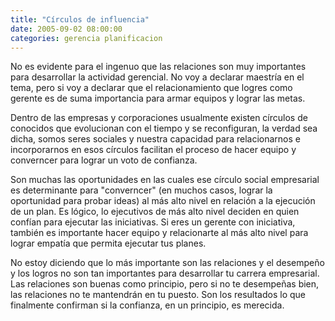 ```yaml
---
title: "Círculos de influencia"
date: 2005-09-02 08:00:00
categories: gerencia planificacion
---
```

No es evidente para el ingenuo que las relaciones son muy importantes para desarrollar la actividad gerencial. No voy a declarar maestría en el tema, pero si voy a declarar que el relacionamiento que logres como gerente es de suma importancia para armar equipos y lograr las metas.

Dentro de las empresas y corporaciones usualmente existen círculos de conocidos que evolucionan con el tiempo y se reconfiguran, la verdad sea dicha, somos seres sociales y nuestra capacidad para relacionarnos e incorporarnos en esos círculos facilitan el proceso de hacer equipo y converncer para lograr un voto de confianza.

Son muchas las oportunidades en las cuales ese círculo social empresarial es determinante para "converncer" (en muchos casos, lograr la oportunidad para probar ideas) al más alto nivel en relación a la ejecución de un plan. Es lógico, lo ejecutivos de más alto nivel deciden en quien confían para ejecutar las iniciativas. Si eres un gerente con iniciativa, también es importante hacer equipo y relacionarte al más alto nivel para lograr empatía que permita ejecutar tus planes.

No estoy diciendo que lo más importante son las relaciones y el desempeño y los logros no son tan importantes para desarrollar tu carrera empresarial. Las relaciones son buenas como principio, pero si no te desempeñas bien, las relaciones no te mantendrán en tu puesto. Son los resultados lo que finalmente confirman si la confianza, en un principio, es merecida.